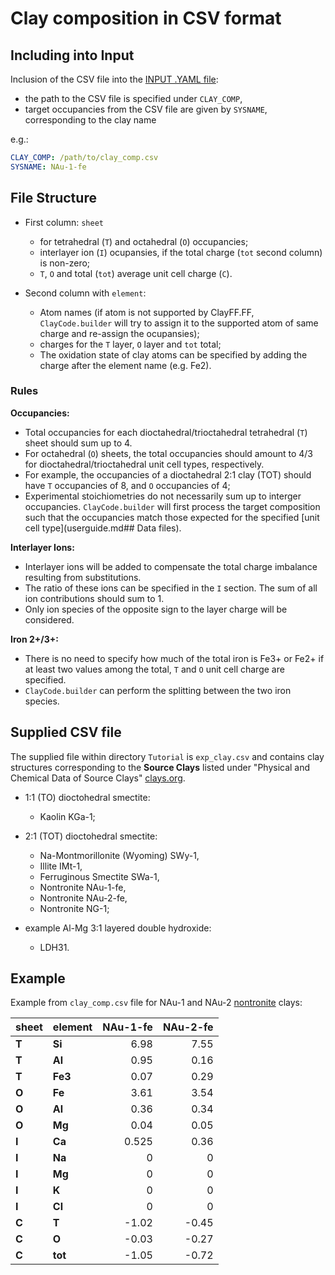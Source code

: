 # Clay composition in CSV format

## Including into Input

Inclusion of the CSV file into the [INPUT .YAML file](YAML.md):

- the path to the CSV file is specified under `CLAY_COMP`, 
- target occupancies from the CSV file are given by `SYSNAME`, corresponding to the clay name

e.g.:

```yaml
CLAY_COMP: /path/to/clay_comp.csv
SYSNAME: NAu-1-fe

```


## File Structure


- First column: `sheet`
     - for tetrahedral (`T`) and octahedral (`O`) occupancies;
     - interlayer ion  (`I`) ocupansies, if the total charge (`tot` second column) is non-zero;
     - `T`, `O` and total (`tot`) average unit cell charge (`C`).

- Second column with `element`:
    - Atom names (if atom is not supported by ClayFF.FF, `ClayCode.builder` will try to assign it to the supported atom of same charge and re-assign the ocupansies);
    - charges for the `T` layer, `O` layer and `tot` total;
    - The oxidation state of clay atoms can be specified by adding the charge after the element name (e.g. Fe2).
   

### Rules

**Occupancies:**

 - Total occupancies for each dioctahedral/trioctahedral tetrahedral (`T`) sheet should sum up to 4.
 - For octahedral (`O`) sheets, the total occupancies should amount to 4/3 for dioctahedral/trioctahedral unit cell types, respectively.
 - For example, the occupancies of a dioctahedral 2:1 clay (TOT) should have `T` occupancies of 8, and `O` occupancies of 4;
 - Experimental stoichiometries do not necessarily sum up to interger occupancies. `ClayCode.builder` will first process the target composition such that the occupancies match those expected for the specified [unit cell type](userguide.md## Data files).

 **Interlayer Ions:**

- Interlayer ions will be added to compensate the total charge imbalance resulting from substitutions.
- The ratio of these ions can be specified in the `I` section. The sum of all ion contributions should sum to 1.
- Only ion species of the opposite sign to the layer charge will be considered.


**Iron 2+/3+:**

- There is no need to specify how much of the total iron is Fe3+ or Fe2+ if at least two values among the total, `T` and `O` unit cell charge are specified.
- `ClayCode.builder` can perform the splitting between the two iron species.




## Supplied CSV file

The supplied file within directory `Tutorial` is `exp_clay.csv` and contains clay structures corresponding to the **Source Clays** listed under "Physical and Chemical Data of Source Clays" [clays.org](https://www.clays.org/sourceclays_data/).

* 1:1 (TO) dioctohedral smectite:

    * Kaolin KGa-1;

* 2:1 (TOT) dioctohedral smectite:

    * Na-Montmorillonite (Wyoming) SWy-1,
    * Illite IMt-1,
    * Ferruginous Smectite SWa-1,  
    * Nontronite NAu-1-fe,
    * Nontronite NAu-2-fe,
    * Nontronite NG-1; 

* example Al-Mg 3:1 layered double hydroxide:

    * LDH31.



## Example 

Example from `clay_comp.csv` file for NAu-1 and NAu-2 [nontronite](nont.md) clays:


| **sheet** | **element** | **NAu\-1\-fe** | **NAu\-2\-fe** |
|:----------|:------------|---------------:|---------------:|
| **T**     | **Si**      | 6.98          |          7.55 |
| **T**     | **Al**      | 0.95          |          0.16 |
| **T**     | **Fe3**     | 0.07          |          0.29 |
| **O**     | **Fe**      | 3.61          |          3.54 |
| **O**     | **Al**      | 0.36          |          0.34 |
| **O**     | **Mg**      | 0.04          |          0.05 |
| **I**     | **Ca**      | 0.525         |          0.36 |
| **I**     | **Na**      | 0             |             0 |
| **I**     | **Mg**      | 0             |             0 |
| **I**     | **K**       | 0             |             0 |
| **I**     | **Cl**      | 0             |             0 |
| **C**     | **T**       | \-1.02        |        \-0.45 |
| **C**     | **O**       | \-0.03        |        \-0.27 |
| **C**     | **tot**     | \-1.05        |        \-0.72 |


